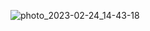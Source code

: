
![photo_2023-02-24_14-43-18](https://user-images.githubusercontent.com/124494631/222496785-904acac4-3e33-4e95-a5e4-4d912e76134a.jpg)
